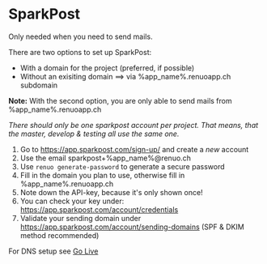 # SparkPost

Only needed when you need to send mails.

There are two options to set up SparkPost:

* With a domain for the project (preferred, if possible)
* Without an exisiting domain ==> via %app_name%.renuoapp.ch subdomain

**Note:** With the second option, you are only able to send mails from %app_name%.renuoapp.ch

*There should only be one sparkpost account per project. That means, that the master, develop & testing all use the same one.*

1. Go to https://app.sparkpost.com/sign-up/ and create a *new* account
2. Use the email sparkpost+%app_name%@renuo.ch
3. Use ```renuo generate-password``` to generate a secure password
4. Fill in the domain you plan to use, otherwise fill in %app_name%.renuoapp.ch
5. Note down the API-key, because it's only shown once!
4. You can check your key under: https://app.sparkpost.com/account/credentials
5. Validate your sending domain under https://app.sparkpost.com/account/sending-domains (SPF & DKIM method recommended)

For DNS setup see [Go Live](go_live.md)
